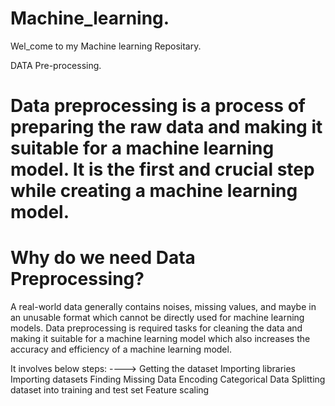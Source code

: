 # Machine_learning.

Wel_come to my Machine learning Repositary.

DATA Pre-processing.

# Data preprocessing is a process of preparing the raw data and making it suitable for a machine learning model. It is the first and crucial step while creating a machine learning model.

# Why do we need Data Preprocessing?
A real-world data generally contains noises, missing values, and maybe in an unusable format which cannot be directly used for machine learning models. Data preprocessing is required tasks for cleaning the data and making it suitable for a machine learning model which also increases the accuracy and efficiency of a machine learning model.

It involves below steps:
---->
Getting the dataset
Importing libraries
Importing datasets
Finding Missing Data
Encoding Categorical Data
Splitting dataset into training and test set
Feature scaling

